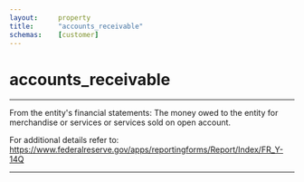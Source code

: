 ```yaml
---
layout:     property
title:      "accounts_receivable"
schemas:    [customer]
---
```


# accounts_receivable

---

From the entity's financial statements: The money owed to the entity for merchandise or services or services sold on open account.

For additional details refer to: https://www.federalreserve.gov/apps/reportingforms/Report/Index/FR_Y-14Q

--- 